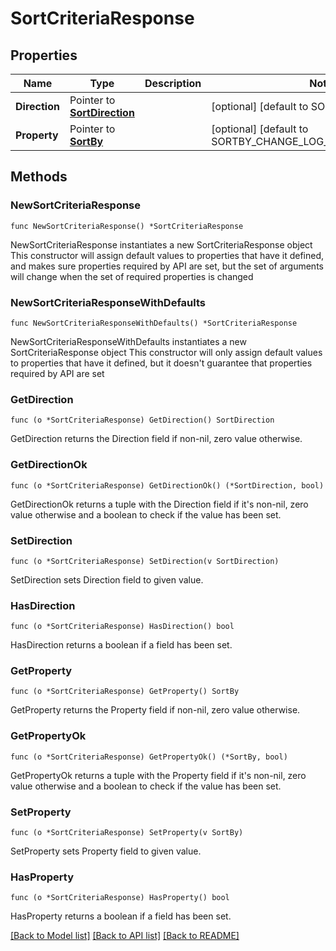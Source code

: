 # SortCriteriaResponse

## Properties

Name | Type | Description | Notes
------------ | ------------- | ------------- | -------------
**Direction** | Pointer to [**SortDirection**](SortDirection.md) |  | [optional] [default to SORTDIRECTION_DESC]
**Property** | Pointer to [**SortBy**](SortBy.md) |  | [optional] [default to SORTBY_CHANGE_LOG_UPDATED_DATE_TIME]

## Methods

### NewSortCriteriaResponse

`func NewSortCriteriaResponse() *SortCriteriaResponse`

NewSortCriteriaResponse instantiates a new SortCriteriaResponse object
This constructor will assign default values to properties that have it defined,
and makes sure properties required by API are set, but the set of arguments
will change when the set of required properties is changed

### NewSortCriteriaResponseWithDefaults

`func NewSortCriteriaResponseWithDefaults() *SortCriteriaResponse`

NewSortCriteriaResponseWithDefaults instantiates a new SortCriteriaResponse object
This constructor will only assign default values to properties that have it defined,
but it doesn't guarantee that properties required by API are set

### GetDirection

`func (o *SortCriteriaResponse) GetDirection() SortDirection`

GetDirection returns the Direction field if non-nil, zero value otherwise.

### GetDirectionOk

`func (o *SortCriteriaResponse) GetDirectionOk() (*SortDirection, bool)`

GetDirectionOk returns a tuple with the Direction field if it's non-nil, zero value otherwise
and a boolean to check if the value has been set.

### SetDirection

`func (o *SortCriteriaResponse) SetDirection(v SortDirection)`

SetDirection sets Direction field to given value.

### HasDirection

`func (o *SortCriteriaResponse) HasDirection() bool`

HasDirection returns a boolean if a field has been set.

### GetProperty

`func (o *SortCriteriaResponse) GetProperty() SortBy`

GetProperty returns the Property field if non-nil, zero value otherwise.

### GetPropertyOk

`func (o *SortCriteriaResponse) GetPropertyOk() (*SortBy, bool)`

GetPropertyOk returns a tuple with the Property field if it's non-nil, zero value otherwise
and a boolean to check if the value has been set.

### SetProperty

`func (o *SortCriteriaResponse) SetProperty(v SortBy)`

SetProperty sets Property field to given value.

### HasProperty

`func (o *SortCriteriaResponse) HasProperty() bool`

HasProperty returns a boolean if a field has been set.


[[Back to Model list]](../README.md#documentation-for-models) [[Back to API list]](../README.md#documentation-for-api-endpoints) [[Back to README]](../README.md)


